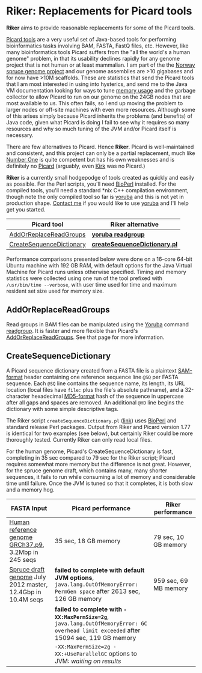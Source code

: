 Riker: Replacements for Picard tools
====================================

**Riker** aims to provide reasonable replacements for some of the Picard tools.

[Picard tools][] are a very useful set of Java-based tools for performing
bioinformatics tasks involving BAM, FASTA, FastQ files, etc.  However, like
many bioinformatics tools Picard suffers from the "all the world's a human
genome" problem, in that its usability declines rapidly for any genome project
that is not human or at least mammalian.  I am part of the the [Norway spruce
genome project][spruce] and our genome assemblies are &gt;10 gigabases and for
now have &gt;10M scaffolds.  These are statistics that send the Picard tools
that I am most interested in using into hysterics, and send me to the Java VM
documentation looking for ways to tune [memory usage][] and the garbage
collector to allow Picard to run on our genome on the 24GB nodes that are most
available to us.  This often fails, so I end up moving the problem to larger
nodes or off-site machines with even more resources.  Although some of this
arises simply because Picard inherits the problems (and benefits) of Java code,
given what Picard is doing I fail to see why it requires so many resources and
why so much tuning of the JVM and/or Picard itself is necessary.

[Picard tools]: http://picard.sourceforge.net
[spruce]:       http://www.congenie.org
[memory usage]: http://seqanswers.com/forums/showthread.php?t=15693

There are few alternatives to Picard.  Hence **Riker**.  Picard is
well-maintained and consistent, and this project can only be a partial
replacement, much like [Number One][] is quite competent but has his own
weaknesses and is definitely no [Picard][] (arguably, even [Kirk][] was no
Picard.)

[Number One]: http://en.wikipedia.org/wiki/William_Riker
[Picard]:     http://en.wikipedia.org/wiki/Jean-Luc_Picard
[Kirk]:       http://en.wikipedia.org/wiki/James_T_Kirk

**Riker** is a currently small hodgepodge of tools created as quickly and
easily as possible.  For the Perl scripts, you'll need [BioPerl][] installed.
For the compiled tools, you'll need a standard \*nix C++ compilation
environment, though note the only compiled tool so far is [yoruba][] and this
is not yet in production shape.  [Contact me][Contact] if you would like to
use [yoruba][] and I'll help get you started.

[BioPerl]:  http://www.bioperl.org
[yoruba]:   https://github.com/douglasgscofield/yoruba
[Contact]:  mailto:douglasgscofield@gmail.com

Picard tool                              |  Riker alternative
-----------------------------------------|---------------------
[AddOrReplaceReadGroups][Picard_AORRG]   |  [**yoruba readgroup**][yoruba]
[CreateSequenceDictionary][Picard_CSD]   |  [**createSequenceDictionary.pl**](#createsequencedictionary)


[Picard_AORRG]: http://picard.sourceforge.net/command-line-overview.shtml#AddOrReplaceReadGroups
[Picard_CSD]:   http://picard.sourceforge.net/command-line-overview.shtml#CreateSequenceDictionary

Performance comparisons presented below were done on a 16-core 64-bit Ubuntu
machine with 192 GB RAM, with default options for the Java Virtual Machine for
Picard runs unless otherwise specified.  Timing and memory statistics were
collected using one run of the tool prefixed with `/usr/bin/time --verbose`,
with user time used for time and maximum resident set size used for memory
size.


AddOrReplaceReadGroups
----------------------

Read groups in BAM files can be manipulated using the [Yoruba][yoruba] command
[readgroup][].  It is faster and more flexible than Picard's
[AddOrReplaceReadGroups][Picard_AORRG].  See that page for more information.

[readgroup]:  https://github.com/douglasgscofield/yoruba#readgroup



CreateSequenceDictionary
------------------------

A Picard sequence dictionary created from a FASTA file is a plaintext
[SAM-format][SAM] header containing one reference sequence line `@SQ` per FASTA
sequence.  Each `@SQ` line contains the sequence name, its length, its URL
location (local files have `file:` plus the file's absolute pathname), and a
32-character hexadecimal [MD5-format][MD5] hash of the sequence in uppercase
after all gaps and spaces are removed.  An additional `@HD` line begins the
dictionary with some simple descriptive tags.  

[SAM]:       http://samtools.sourceforge.net/SAM1.pdf
[MD5]:       http://en.wikipedia.org/wiki/MD5

The Riker script `createSequenceDictionary.pl` ([link][Riker_CSD]) uses
[BioPerl][] and standard release Perl packages.  Output from Riker and Picard
version 1.77 is identical for two examples (see below), but certainly Riker
could be more thoroughly tested.  Currently Riker can only read local files.

[Riker_CSD]: https://github.com/douglasgscofield/riker/blob/master/createSequenceDictionary.pl

For the human genome, Picard's CreateSequenceDictionary is fast, completing in
35 sec compared to 79 sec for the Riker script; Picard requires somewhat more
memory but the difference is not great.  However, for the spruce genome draft,
which contains many, many shorter sequences, it fails to run while consuming a
lot of memory and considerable time until failure.  Once the JVM is tuned so
that it completes, it is both slow and a memory hog.


FASTA Input   | Picard performance | Riker performance
--------------|--------------------|--------------------
[Human reference genome GRCh37.p9][NCBI_Human], 3.2Mbp in 245 seqs | 35 sec, 18 GB memory | 79 sec, 10 GB memory
[Spruce draft genome][spruce] July 2012 master, 12.4Gbp in 10.4M seqs     | **failed to complete with default JVM options**, `java.lang.OutOfMemoryError: PermGen space` after 2613 sec, 126 GB memory | 959 sec, 69 MB memory
                                                                          | **failed to complete with `-XX:MaxPermSize=2g`**, `java.lang.OutOfMemoryError: GC overhead limit exceeded` after 15094 sec, 119 GB memory | 
                                                                          | `-XX:MaxPermSize=2g -XX:+UseParallelGC` options to JVM: *waiting on results* | 

[NCBI_Human]:  ftp://ftp.ncbi.nlm.nih.gov/genomes/H_sapiens/Assembled_chromosomes/seq/

